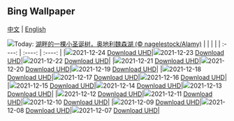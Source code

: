 ## Bing Wallpaper
[中文](README.md) | [English](README_en.md)

![](https://www.bing.com/th?id=OHR.Rauchnachte_ZH-CN6061051054_UHD.jpg&w=1000)Today: [湖畔的一棵小圣诞树，奥地利魏森湖 (© nagelestock/Alamy)](https://www.bing.com/th?id=OHR.Rauchnachte_ZH-CN6061051054_UHD.jpg)
|      |      |      |
| :----: | :----: | :----: |
|![](https://www.bing.com/th?id=OHR.Rauchnachte_ZH-CN6061051054_UHD.jpg&rf=LaDigue_UHD.jpg&pid=hp&w=384&h=216&rs=1&c=4)2021-12-24 [Download UHD](https://www.bing.com/th?id=OHR.Rauchnachte_ZH-CN6061051054_UHD.jpg)|![](https://www.bing.com/th?id=OHR.ManitobaBears_ZH-CN5877672648_UHD.jpg&rf=LaDigue_UHD.jpg&pid=hp&w=384&h=216&rs=1&c=4)2021-12-23 [Download UHD](https://www.bing.com/th?id=OHR.ManitobaBears_ZH-CN5877672648_UHD.jpg)|![](https://www.bing.com/th?id=OHR.AnnecyFrance_ZH-CN5773797252_UHD.jpg&rf=LaDigue_UHD.jpg&pid=hp&w=384&h=216&rs=1&c=4)2021-12-22 [Download UHD](https://www.bing.com/th?id=OHR.AnnecyFrance_ZH-CN5773797252_UHD.jpg)|
|![](https://www.bing.com/th?id=OHR.SiberianSunset_ZH-CN5711093662_UHD.jpg&rf=LaDigue_UHD.jpg&pid=hp&w=384&h=216&rs=1&c=4)2021-12-21 [Download UHD](https://www.bing.com/th?id=OHR.SiberianSunset_ZH-CN5711093662_UHD.jpg)|![](https://www.bing.com/th?id=OHR.QuoichBowl_ZH-CN5583756085_UHD.jpg&rf=LaDigue_UHD.jpg&pid=hp&w=384&h=216&rs=1&c=4)2021-12-20 [Download UHD](https://www.bing.com/th?id=OHR.QuoichBowl_ZH-CN5583756085_UHD.jpg)|![](https://www.bing.com/th?id=OHR.AtigunPassAurora_ZH-CN5486073819_UHD.jpg&rf=LaDigue_UHD.jpg&pid=hp&w=384&h=216&rs=1&c=4)2021-12-19 [Download UHD](https://www.bing.com/th?id=OHR.AtigunPassAurora_ZH-CN5486073819_UHD.jpg)|
|![](https://www.bing.com/th?id=OHR.WinterRoofs_ZH-CN5091303265_UHD.jpg&rf=LaDigue_UHD.jpg&pid=hp&w=384&h=216&rs=1&c=4)2021-12-18 [Download UHD](https://www.bing.com/th?id=OHR.WinterRoofs_ZH-CN5091303265_UHD.jpg)|![](https://www.bing.com/th?id=OHR.XmasBeachHuts_ZH-CN6195800613_UHD.jpg&rf=LaDigue_UHD.jpg&pid=hp&w=384&h=216&rs=1&c=4)2021-12-17 [Download UHD](https://www.bing.com/th?id=OHR.XmasBeachHuts_ZH-CN6195800613_UHD.jpg)|![](https://www.bing.com/th?id=OHR.WernigerodeWeihnachtsmarkt_ZH-CN1081480865_UHD.jpg&rf=LaDigue_UHD.jpg&pid=hp&w=384&h=216&rs=1&c=4)2021-12-16 [Download UHD](https://www.bing.com/th?id=OHR.WernigerodeWeihnachtsmarkt_ZH-CN1081480865_UHD.jpg)|
|![](https://www.bing.com/th?id=OHR.SantaJusta_ZH-CN0849826455_UHD.jpg&rf=LaDigue_UHD.jpg&pid=hp&w=384&h=216&rs=1&c=4)2021-12-15 [Download UHD](https://www.bing.com/th?id=OHR.SantaJusta_ZH-CN0849826455_UHD.jpg)|![](https://www.bing.com/th?id=OHR.AmericanRobin_ZH-CN0667508209_UHD.jpg&rf=LaDigue_UHD.jpg&pid=hp&w=384&h=216&rs=1&c=4)2021-12-14 [Download UHD](https://www.bing.com/th?id=OHR.AmericanRobin_ZH-CN0667508209_UHD.jpg)|![](https://www.bing.com/th?id=OHR.ElPanecilloHill_ZH-CN0527709139_UHD.jpg&rf=LaDigue_UHD.jpg&pid=hp&w=384&h=216&rs=1&c=4)2021-12-13 [Download UHD](https://www.bing.com/th?id=OHR.ElPanecilloHill_ZH-CN0527709139_UHD.jpg)|
|![](https://www.bing.com/th?id=OHR.WickerCultivation_ZH-CN0310713697_UHD.jpg&rf=LaDigue_UHD.jpg&pid=hp&w=384&h=216&rs=1&c=4)2021-12-12 [Download UHD](https://www.bing.com/th?id=OHR.WickerCultivation_ZH-CN0310713697_UHD.jpg)|![](https://www.bing.com/th?id=OHR.ShadowEverest_ZH-CN9951649290_UHD.jpg&rf=LaDigue_UHD.jpg&pid=hp&w=384&h=216&rs=1&c=4)2021-12-11 [Download UHD](https://www.bing.com/th?id=OHR.ShadowEverest_ZH-CN9951649290_UHD.jpg)|![](https://www.bing.com/th?id=OHR.FoxDovrefjell_ZH-CN9554491452_UHD.jpg&rf=LaDigue_UHD.jpg&pid=hp&w=384&h=216&rs=1&c=4)2021-12-10 [Download UHD](https://www.bing.com/th?id=OHR.FoxDovrefjell_ZH-CN9554491452_UHD.jpg)|
|![](https://www.bing.com/th?id=OHR.GlowWormBMNP_ZH-CN9173680006_UHD.jpg&rf=LaDigue_UHD.jpg&pid=hp&w=384&h=216&rs=1&c=4)2021-12-09 [Download UHD](https://www.bing.com/th?id=OHR.GlowWormBMNP_ZH-CN9173680006_UHD.jpg)|![](https://www.bing.com/th?id=OHR.PFNPAZ_ZH-CN7929165864_UHD.jpg&rf=LaDigue_UHD.jpg&pid=hp&w=384&h=216&rs=1&c=4)2021-12-08 [Download UHD](https://www.bing.com/th?id=OHR.PFNPAZ_ZH-CN7929165864_UHD.jpg)|![](https://www.bing.com/th?id=OHR.Koenigsbourg_ZH-CN7675452866_UHD.jpg&rf=LaDigue_UHD.jpg&pid=hp&w=384&h=216&rs=1&c=4)2021-12-07 [Download UHD](https://www.bing.com/th?id=OHR.Koenigsbourg_ZH-CN7675452866_UHD.jpg)|
